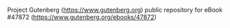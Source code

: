 Project Gutenberg (https://www.gutenberg.org) public repository for eBook #47872 (https://www.gutenberg.org/ebooks/47872)
